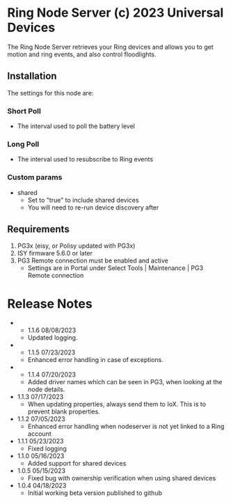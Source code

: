 
# Ring Node Server (c) 2023 Universal Devices

The Ring Node Server retrieves your Ring devices and allows you to 
get motion and ring events, and also control floodlights.

## Installation
The settings for this node are:

### Short Poll
   - The interval used to poll the battery level
### Long Poll
   - The interval used to resubscribe to Ring events

### Custom params
   - shared
     - Set to "true" to include shared devices
     - You will need to re-run device discovery after

## Requirements

1. PG3x (eisy, or Polisy updated with PG3x)
2. ISY firmware 5.6.0 or later
3. PG3 Remote connection must be enabled and active
    - Settings are in Portal under Select Tools | Maintenance | PG3 Remote connection

# Release Notes

- - 1.1.6 08/08/2023
  - Updated logging.
- - 1.1.5 07/23/2023
  - Enhanced error handling in case of exceptions.
- - 1.1.4 07/20/2023
  - Added driver names which can be seen in PG3, when looking at the node details.
- 1.1.3 07/17/2023
  - When updating properties, always send them to IoX. This is to prevent blank properties.
- 1.1.2 07/05/2023
  - Enhanced error handling when nodeserver is not yet linked to a Ring account
- 1.1.1 05/23/2023
  - Fixed logging
- 1.1.0 05/16/2023
  - Added support for shared devices
- 1.0.5 05/15/2023
  - Fixed bug with ownership verification when using shared devices
- 1.0.4 04/18/2023
  - Initial working beta version published to github
